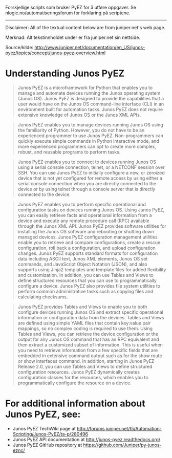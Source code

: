 Forskjellige scripts som bruker PyEZ for å utføre oppgaver. Se nlogic.no/automatiseringsforum for forklaring på scriptene.


-----------

Disclaimer: All of the textual content below are from juniper.net's web page.

Merknad: Alt tekstinnholdet under er fra juniper.net sin nettside.

Source/kilde: http://www.juniper.net/documentation/en_US/junos-pyez/topics/concept/junos-pyez-overview.html


# Understanding Junos PyEZ
> Junos PyEZ is a microframework for Python that enables you to manage and automate devices running the Junos operating system (Junos OS). Junos PyEZ is designed to provide the capabilities that a user would have on the Junos OS command-line interface (CLI) in an environment built for automation tasks. Junos PyEZ does not require extensive knowledge of Junos OS or the Junos XML APIs.

> Junos PyEZ enables you to manage devices running Junos OS using the familiarity of Python. However, you do not have to be an experienced programmer to use Junos PyEZ. Non-programmers can quickly execute simple commands in Python interactive mode, and more experienced programmers can opt to create more complex, robust, and reusable programs to perform tasks.

> Junos PyEZ enables you to connect to devices running Junos OS using a serial console connection, telnet, or a NETCONF session over SSH. You can use Junos PyEZ to initially configure a new, or zeroized device that is not yet configured for remote access by using either a serial console connection when you are directly connected to the device or by using telnet through a console server that is directly connected to the device.

> Junos PyEZ enables you to perform specific operational and configuration tasks on devices running Junos OS. Using Junos PyEZ, you can easily retrieve facts and operational information from a device and execute any remote procedure call (RPC) available through the Junos XML API. Junos PyEZ provides software utilities for installing the Junos OS software and rebooting or shutting down managed devices. Junos PyEZ configuration management utilities enable you to retrieve and compare configurations, create a rescue configuration, roll back a configuration, and upload configuration changes. Junos PyEZ supports standard formats for configuration data including ASCII text, Junos XML elements, Junos OS set commands, and JavaScript Object Notation (JSON), and also supports using Jinja2 templates and template files for added flexibility and customization. In addition, you can use Tables and Views to define structured resources that you can use to programmatically configure a device. Junos PyEZ also provides file system utilities to perform common administrative tasks such as copying files and calculating checksums.

> Junos PyEZ provides Tables and Views to enable you to both configure devices running Junos OS and extract specific operational information or configuration data from the devices. Tables and Views are defined using simple YAML files that contain key:value pair mappings, so no complex coding is required to use them. Using Tables and Views, you can retrieve the device configuration or the output for any Junos OS command that has an RPC equivalent and then extract a customized subset of information. This is useful when you need to retrieve information from a few specific fields that are embedded in extensive command output such as for the show route or show interfaces command. In addition, starting in Junos PyEZ Release 2.0, you can use Tables and Views to define structured configuration resources. Junos PyEZ dynamically creates configuration classes for the resources, which enables you to programmatically configure the resource on a device.


# For additional information about Junos PyEZ, see:
* Junos PyEZ TechWiki page at http://forums.juniper.net/t5/Automation-Scripting/Junos-PyEZ/ta-p/280496
* Junos PyEZ API documentation at http://junos-pyez.readthedocs.org/
* Junos PyEZ GitHub repository at https://github.com/Juniper/py-junos-eznc/
